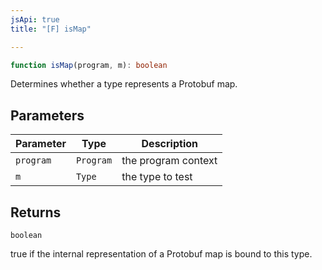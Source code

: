 ```yaml
---
jsApi: true
title: "[F] isMap"

---
```

```ts
function isMap(program, m): boolean
```

Determines whether a type represents a Protobuf map.

## Parameters

| Parameter | Type | Description |
| ------ | ------ | ------ |
| `program` | `Program` | the program context |
| `m` | `Type` | the type to test |

## Returns

`boolean`

true if the internal representation of a Protobuf map is bound to this type.
